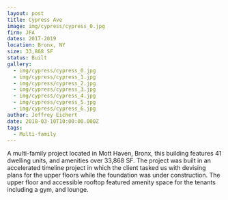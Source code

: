 ```yaml
---
layout: post
title: Cypress Ave
image: img/cypress/cypress_0.jpg
firm: JFA
dates: 2017-2019
location: Bronx, NY
size: 33,868 SF
status: Built
gallery:
  - img/cypress/cypress_0.jpg
  - img/cypress/cypress_1.jpg
  - img/cypress/cypress_2.jpg
  - img/cypress/cypress_3.jpg
  - img/cypress/cypress_4.jpg
  - img/cypress/cypress_5.jpg
  - img/cypress/cypress_6.jpg
author: Jeffrey Eichert
date: 2018-03-10T10:00:00.000Z
tags:
  - Multi-family
---
```


A multi-family project located in Mott Haven, Bronx, this building features 41 dwelling units, and amenities over 33,868 SF. The project was built in an accelerated timeline project in which the client tasked us with devising plans for the upper floors while the foundation was under construction. The upper floor and accessible rooftop featured amenity space for the tenants including a gym, and lounge. 